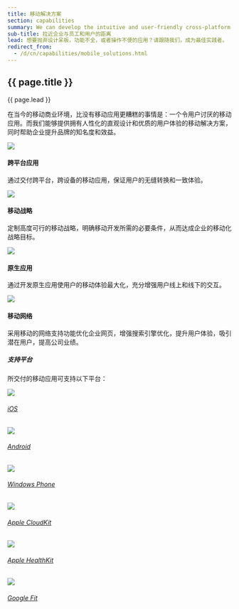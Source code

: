 ```yaml
---
title: 移动解决方案
section: capabilities
summary: We can develop the intuitive and user-friendly cross-platform apps, native apps, and mobile web solutions your business needs to fulfill its mobile strategy.
sub-title: 拉近企业与员工和用户的距离
lead: 想要抛弃设计呆板，功能不全，或者操作不便的应用？请跟随我们，成为最佳实践者。 
redirect_from:
  - /d/cn/capabilities/mobile_solutions.html
---
```


<section>
  <h2>{{ page.title }}</h2>
  <div class="intro">
    <p class="lead">{{ page.lead }}</p>
  </div>
</section>

在当今的移动商业环境，比没有移动应用更糟糕的事情是：一个令用户讨厌的移动应用。而我们能够提供拥有人性化的直观设计和优质的用户体验的移动解决方案，同时帮助企业提升品牌的知名度和效益。  

<section>
  <div class="container">
    <div class="row"> 
      <div class="col-m8 col-l6">
        <div class="col-t3 col-m4 col-l6">
          <img src="{{ site.baseurl }}/assets/img/capabilities/capabilities_MS_device.png">
          <h4>跨平台应用</h4>
          <p>通过交付跨平台，跨设备的移动应用，保证用户的无缝转换和一致体验。</p>
        </div>
        <div class="col-t3 col-m4 col-l6">
          <img src="{{ site.baseurl }}/assets/img/capabilities/capabilities_MS_strategy.png">
          <h4>移动战略</h4>
          <p>定制高度可行的移动战略，明确移动开发所需的必要条件，从而达成企业的移动化战略目标。</p>
        </div>
      </div>
      <div class="col-m8 col-l6"> 
        <div class="col-t3 col-m4 col-l6">
          <img src="{{ site.baseurl }}/assets/img/capabilities/capabilities_MS_native.png">
          <h4>原生应用</h4>
          <p>通过开发原生应用使用户的移动体验最大化，充分增强用户线上和线下的交互。</p>
        </div>
        <div class="col-t3 col-m4 col-l6">
          <img src="{{ site.baseurl }}/assets/img/capabilities/capabilities_MS_mobileweb.png">
          <h4>移动网络</h4>
          <p>采用移动的网络支持功能优化企业网页，增强搜索引擎优化，提升用户体验，吸引潜在用户，提高公司业绩。</p>
        </div>        
      </div>
    </div>  
  </div>
</section>
      
<section>
  <div class="container">
    <h5 class="section-title">支持平台</h5>
    <p>所交付的移动应用可支持以下平台：</p>
    <div class="row">
      <div class="col-t3 col-m4 col-l6">
        <div class="col-6 centered">
        <a href="https://www.apple.com/ios/" target="_blank" class="img-filter">
         <img src="{{ site.baseurl }}/assets/img/capabilities/capabilities_MS_ios.png"></a>
          <h6><a href="https://www.apple.com/ios/" target="_blank" class="ext">iOS</a></h6>
        </div>
        <div class="col-6 centered">
          <a href="https://www.android.com/" target="_blank" class="img-filter">
          <img src="{{ site.baseurl }}/assets/img/capabilities/capabilities_MS_android.png"></a> 
          <h6><a href="https://www.android.com/" target="_blank" class="ext">Android</a></h6>
        </div>
      </div>
      <div class="col-t3 col-m4 col-l6">
        <div class="col-6 centered">
          <a href="https://www.windowsphone.com/en-us" target="_blank" class="img-filter">
          <img src="{{ site.baseurl }}/assets/img/capabilities/capabilities_MS_windows.png"></a>
          <h6><a href="https://www.windowsphone.com/en-us" target="_blank" class="ext">Windows Phone</a></h6>
        </div>
        <div class="col-6 centered">
          <a href="https://developer.apple.com/icloud/index.html" target="_blank" class="img-filter">
          <img src="{{ site.baseurl }}/assets/img/capabilities/capabilities_MS_cloudkit.png"></a>  
          <h6><a href="https://developer.apple.com/icloud/index.html" target="_blank" class="ext">Apple CloudKit</a></h6>
        </div>
      </div>
    </div>
    <div class="row">
      <div class="col-t3 col-m4 col-l6">
        <div class="col-6 centered">
        <a href="https://developer.apple.com/healthkit/" target="_blank" class="img-filter">
         <img src="{{ site.baseurl }}/assets/img/capabilities/capabilities_MS_healthkit.png"></a>
          <h6><a href="https://developer.apple.com/healthkit/" target="_blank" class="ext">Apple HealthKit</a></h6>
        </div>
        <div class="col-6 centered">
          <a href="https://fit.google.com/" target="_blank" class="img-filter">
          <img src="{{ site.baseurl }}/assets/img/capabilities/capabilities_MS_googlefit.png"></a> 
          <h6><a href="https://fit.google.com/" target="_blank" class="ext">Google Fit</a></h6>
        </div>
      </div>
    </div>
  </div>
</section>  